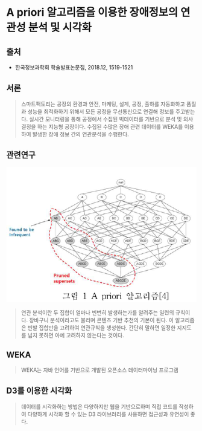 A priori 알고리즘을 이용한 장애정보의 연관성 분석 및 시각화
=======================================================
출처
----
* 한국정보과학회 학술발표논문집, 2018.12, 1519-1521

서론
----
> 스마트팩토리는 공장의 환경과 안전, 마케팅, 설계, 공정, 출하를 자동화하고 품질과 성능을 최적화하기 위해서
> 모든 공정을 무선통신으로 연결해 정보를 주고받는다. 실시간 모니터링을 통해 공정에서 수집된 빅데이터를 기반으로
> 분석 및 의사 결정을 하는 지능형 공장이다.
> 수집된 수많은 장애 관련 데이터를 WEKA를 이용하여 발생한 장애 정보 간의 연관분석을 수행한다.

관련연구
--------
![A priori 알고리즘](https://github.com/bulgemi/ITOA/blob/master/A_priori_알고리즘.PNG)
> 연관 분석이란 두 집합이 얼마나 빈번히 발생하는가를 알려주는 일련의 규칙이다. 장바구니 분석이라고도 불리며
> 콘텐츠 기반 추천의 기본이 된다. 이 알고리즘은 빈발 집합만을 고려하여 연관규칙을 생성한다.
> 간단히 말하면 일정한 지지도를 넘지 못하면 아예 고려하지 않는다는 것이다.

WEKA
----
> WEKA는 자바 언어를 기반으로 개발된 오픈소스 데이터마이닝 프로그램

D3를 이용한 시각화
-----------------
> 데이터를 시각화하는 방법은 다양하지만 웹을 기반으로하며 직접 코드를 작성하여 다양하게 시각화 할 수 있는
> D3 라이브러리를 사용하면 접근성과 유연성이 좋다.

